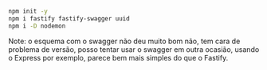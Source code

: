 ```bash
npm init -y
npm i fastify fastify-swagger uuid
npm i -D nodemon
```

Note: o esquema com o swagger não deu muito bom não, tem cara de problema de
versão, posso tentar usar o swagger em outra ocasião, usando o Express por exemplo,
parece bem mais simples do que o Fastify.